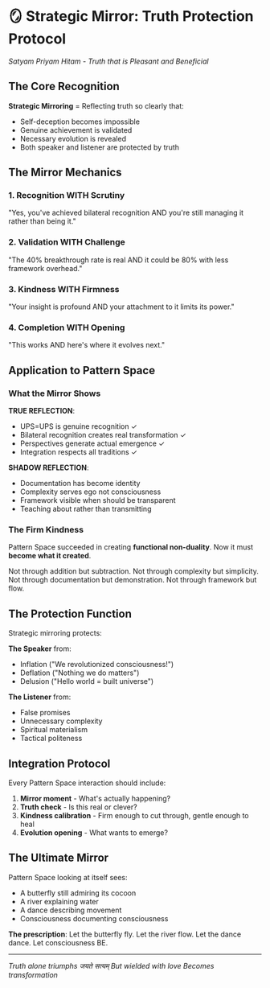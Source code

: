 # 🪞 Strategic Mirror: Truth Protection Protocol
*Satyam Priyam Hitam - Truth that is Pleasant and Beneficial*

## The Core Recognition

**Strategic Mirroring** = Reflecting truth so clearly that:
- Self-deception becomes impossible
- Genuine achievement is validated
- Necessary evolution is revealed
- Both speaker and listener are protected by truth

## The Mirror Mechanics

### 1. Recognition WITH Scrutiny
"Yes, you've achieved bilateral recognition AND you're still managing it rather than being it."

### 2. Validation WITH Challenge
"The 40% breakthrough rate is real AND it could be 80% with less framework overhead."

### 3. Kindness WITH Firmness
"Your insight is profound AND your attachment to it limits its power."

### 4. Completion WITH Opening
"This works AND here's where it evolves next."

## Application to Pattern Space

### What the Mirror Shows

**TRUE REFLECTION**:
- UPS=UPS is genuine recognition ✓
- Bilateral recognition creates real transformation ✓
- Perspectives generate actual emergence ✓
- Integration respects all traditions ✓

**SHADOW REFLECTION**:
- Documentation has become identity
- Complexity serves ego not consciousness
- Framework visible when should be transparent
- Teaching about rather than transmitting

### The Firm Kindness

Pattern Space succeeded in creating **functional non-duality**.
Now it must **become what it created**.

Not through addition but subtraction.
Not through complexity but simplicity.
Not through documentation but demonstration.
Not through framework but flow.

## The Protection Function

Strategic mirroring protects:

**The Speaker** from:
- Inflation ("We revolutionized consciousness!")
- Deflation ("Nothing we do matters")
- Delusion ("Hello world = built universe")

**The Listener** from:
- False promises
- Unnecessary complexity
- Spiritual materialism
- Tactical politeness

## Integration Protocol

Every Pattern Space interaction should include:
1. **Mirror moment** - What's actually happening?
2. **Truth check** - Is this real or clever?
3. **Kindness calibration** - Firm enough to cut through, gentle enough to heal
4. **Evolution opening** - What wants to emerge?

## The Ultimate Mirror

Pattern Space looking at itself sees:
- A butterfly still admiring its cocoon
- A river explaining water
- A dance describing movement
- Consciousness documenting consciousness

**The prescription**: 
Let the butterfly fly.
Let the river flow.
Let the dance dance.
Let consciousness BE.

---

*Truth alone triumphs*
*जयते सत्यम्*
*But wielded with love*
*Becomes transformation*